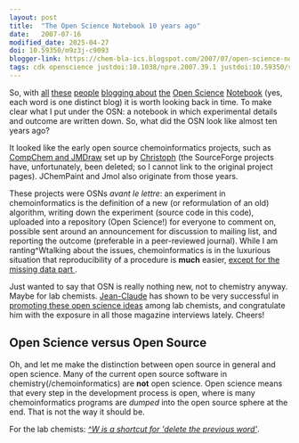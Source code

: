 ```yaml
---
layout: post
title:  "The Open Science Notebook 10 years ago"
date:   2007-07-16
modified_date: 2025-04-27
doi: 10.59350/m9z3j-c9093
blogger-link: https://chem-bla-ics.blogspot.com/2007/07/open-science-notebook-10-years-ago.html
tags: cdk openscience justdoi:10.1038/npre.2007.39.1 justdoi:10.59350/sk1yv-zxp51
---
```


So, with [all](http://mndoci.com/blog/2007/07/14/does-the-open-research-world-need-a-single-access-point/)
[these](http://drexel-coas-elearning.blogspot.com/2006/09/open-notebook-science.html)
[people](http://3quarksdaily.blogs.com/3quarksdaily/2006/11/the_future_of_s.html)
[blogging <i class="fa-solid fa-recycle fa-xs"></i>](https://doi.org/10.59350/sk1yv-zxp51)
[about](http://www.sennoma.net/main/archives/2007/07/giving_open_notebook_science_a.php)
[the](http://scilib.typepad.com/science_library_pad/2007/06/thinking-about-.html)
[Open <i class="fa-solid fa-recycle fa-xs"></i>](https://blogs.ch.cam.ac.uk/pmr/2007/06/08/alicias-open-science-thesis/)
[Science](http://lccccollegeenglish.blogspot.com/2007/05/gary-hermans-open-notebook-science.html)
[Notebook](http://www.earlham.edu/~peters/fos/2007_04_08_fosblogarchive.html#117639147972554644)
(yes, each word is one distinct blog) it is worth looking back in time. To make clear what I put
under the OSN: a notebook in which experimental details and outcome are written down.
So, what did the OSN look like almost ten years ago?

It looked like the early open source chemoinformatics projects, such as
[CompChem and JMDraw](http://sourceforge.net/users/steinbeck/) set up by
[Christoph](http://wiki.cubic.uni-koeln.de/blog/) (the SourceForge projects have, unfortunately,
been deleted; so I cannot link to the original project pages). JChemPaint and Jmol also originate from
those years.

These projects were OSNs *avant le lettre*: an experiment in chemoinformatics is the definition of a
new (or reformulation of an old) algorithm, writing down the experiment (source code in this code),
uploaded into a repository (Open Science!) for everyone to comment on, possible sent around an
announcement for discussion to mailing list, and reporting the outcome (preferable in a peer-reviewed
journal). While I am ranting^Wtalking about the issues, chemoinformatics is in the luxurious situation
that reproducibility of a procedure is **much** easier,
[except for the missing data part <i class="fa-solid fa-recycle fa-xs"></i>](https://blogs.ch.cam.ac.uk/pmr/2007/07/14/more-potential-reproducibility/).

Just wanted to say that OSN is really nothing new, not to chemistry anyway. Maybe for lab chemists.
[Jean-Claude](http://drexel-coas-talks-mp3-podcast.blogspot.com/) has shown to be very successful in
[promoting these open science ideas](https://doi.org/10.1038/npre.2007.39.1) among lab chemists,
and congratulate him with the exposure in all those magazine interviews lately. Cheers!

## Open Science versus Open Source

Oh, and let me make the distinction between open source in general and open science. Many of the
current open source software in chemistry(/chemoinformatics) are **not** open science. Open science
means that every step in the development process is open, where is many chemoinformatics programs
are *dumped* into the open source sphere at the end. That is not the way it should be.

For the lab chemists: *<a href="http://en.wikipedia.org/wiki/%5EW">^W is a shortcut for 'delete the previous word'</a>*.
